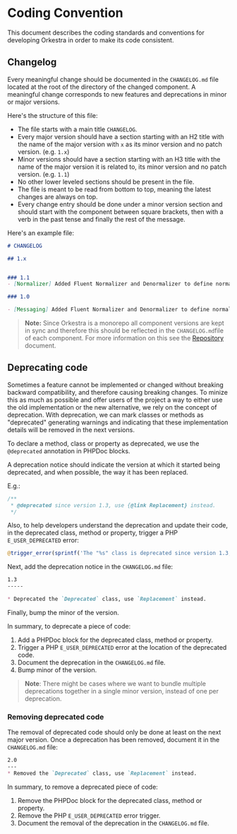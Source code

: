 # Coding Convention
This document describes the coding standards and conventions for developing Orkestra in order to make
its code consistent.

## Changelog
Every meaningful change should be documented in the `CHANGELOG.md` file located at the root of the directory
of the changed component. A meaningful change corresponds to new features and deprecations in minor or major versions.

Here's the structure of this file:
- The file starts with a main title `CHANGELOG`.
- Every major version should have a section starting with an H2 title with the name of the major version with `x` as its minor version and no patch version. (e.g. `1.x`)
- Minor versions should have a section starting with an H3 title with the name of the major version it is related to, its minor version and no patch version. (e.g. `1.1`)
- No other lower leveled sections should be present in the file.
- The file is meant to be read from bottom to top, meaning the latest changes are always on top.
- Every change entry should be done under a minor version section and should start with the component between square brackets, then with a verb in the past tense
and finally the rest of the message.

Here's an example file:

```markdown
# CHANGELOG

## 1.x


### 1.1
- [Normalizer] Added Fluent Normalizer and Denormalizer to define normalizers and denormalizers.

### 1.0

- [Messaging] Added Fluent Normalizer and Denormalizer to define normalizers and denormalizers.
```

> **Note:** Since Orkestra is a monorepo all component versions are kept in sync and therefore this should be reflected in the `CHANGELOG.md`file of each component.
> For more information on this see the [Repository](./Repository.md#Versioning) document.


## Deprecating code
Sometimes a feature cannot be implemented or changed without breaking backward compatibility, and therefore causing breaking changes. To minize this as much as possible and offer users of the project a
way to either use the old implementation or the new alternative, we rely on the concept of deprecation.
With deprecation, we can mark classes or methods as "deprecated" generating warnings and indicating that these implementation details will be removed in the next versions.

To declare a method, class or property as deprecated, we use the `@deprecated` annotation in PHPDoc blocks.

A deprecation notice should indicate the version at which it started being deprecated, and when possible, the way it has been replaced.

E.g.: 
```php
/**
 * @deprecated since version 1.3, use {@link Replacement} instead.
 */
```
Also, to help developers understand the deprecation and update their code, in the deprecated class, method or property, trigger a PHP `E_USER_DEPRECATED` error:

```php
@trigger_error(sprintf('The "%s" class is deprecated since version 1.3, use "%s" instead.', Deprecated::class, Replacement::class), E_USER_DEPRECATED);

```

Next, add the deprecation notice in the `CHANGELOG.md` file:

```md
1.3
-----

* Deprecated the `Deprecated` class, use `Replacement` instead.
```

Finally, bump the minor of the version.

In summary, to deprecate a piece of code:

1. Add a PHPDoc block for the deprecated class, method or property.
1. Trigger a PHP `E_USER_DEPRECATED` error at the location of the deprecated code.
1. Document the deprecation in the `CHANGELOG.md` file.
1. Bump minor of the version.

> **Note**: There might be cases where we want to bundle multiple deprecations together in a single minor version, instead
> of one per deprecation.


### Removing deprecated code
The removal of deprecated code should only be done at least on the next major version. 
Once a deprecation has been removed, document it in the `CHANGELOG.md` file:

```md
2.0
---
* Removed the `Deprecated` class, use `Replacement` instead.
```

In summary, to remove a deprecated piece of code:

1. Remove the PHPDoc block for the deprecated class, method or property.
1. Remove the PHP `E_USER_DEPRECATED` error trigger.
1. Document the removal of the deprecation in the `CHANGELOG.md` file.

